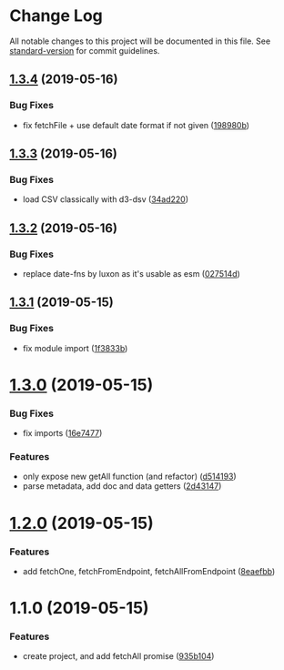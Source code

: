 # Change Log

All notable changes to this project will be documented in this file. See [standard-version](https://github.com/conventional-changelog/standard-version) for commit guidelines.

<a name="1.3.4"></a>
## [1.3.4](https://github.com/LyonDataViz/gridify-oddata/compare/v1.3.3...v1.3.4) (2019-05-16)


### Bug Fixes

* fix fetchFile + use default date format if not given ([198980b](https://github.com/LyonDataViz/gridify-oddata/commit/198980b))



<a name="1.3.3"></a>
## [1.3.3](https://github.com/LyonDataViz/gridify-oddata/compare/v1.3.2...v1.3.3) (2019-05-16)


### Bug Fixes

* load CSV classically with d3-dsv ([34ad220](https://github.com/LyonDataViz/gridify-oddata/commit/34ad220))



<a name="1.3.2"></a>
## [1.3.2](https://github.com/LyonDataViz/gridify-oddata/compare/v1.3.1...v1.3.2) (2019-05-16)


### Bug Fixes

* replace date-fns by luxon as it's usable as esm ([027514d](https://github.com/LyonDataViz/gridify-oddata/commit/027514d))



<a name="1.3.1"></a>
## [1.3.1](https://github.com/LyonDataViz/gridify-oddata/compare/v1.3.0...v1.3.1) (2019-05-15)


### Bug Fixes

* fix module import ([1f3833b](https://github.com/LyonDataViz/gridify-oddata/commit/1f3833b))



<a name="1.3.0"></a>
# [1.3.0](https://github.com/LyonDataViz/gridify-oddata/compare/v1.2.0...v1.3.0) (2019-05-15)


### Bug Fixes

* fix imports ([16e7477](https://github.com/LyonDataViz/gridify-oddata/commit/16e7477))


### Features

* only expose new getAll function (and refactor) ([d514193](https://github.com/LyonDataViz/gridify-oddata/commit/d514193))
* parse metadata, add doc and data getters ([2d43147](https://github.com/LyonDataViz/gridify-oddata/commit/2d43147))



<a name="1.2.0"></a>
# [1.2.0](https://github.com/LyonDataViz/gridify-oddata/compare/v1.1.0...v1.2.0) (2019-05-15)


### Features

* add fetchOne, fetchFromEndpoint, fetchAllFromEndpoint ([8eaefbb](https://github.com/LyonDataViz/gridify-oddata/commit/8eaefbb))



<a name="1.1.0"></a>
# 1.1.0 (2019-05-15)


### Features

* create project, and add fetchAll promise ([935b104](https://github.com/LyonDataViz/gridify-oddata/commit/935b104))
